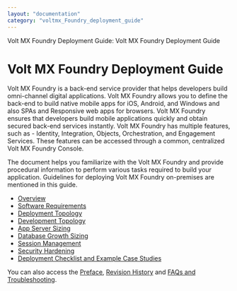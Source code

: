```yaml
---
layout: "documentation"
category: "voltmx_Foundry_deployment_guide"
---
```

                           

Volt MX  Foundry Deployment Guide: Volt MX Foundry Deployment Guide

Volt MX  Foundry Deployment Guide
===============================

Volt MX  Foundry is a back-end service provider that helps developers build omni-channel digital applications. Volt MX Foundry allows you to define the back-end to build native mobile apps for iOS, Android, and Windows and also SPAs and Responsive web apps for browsers. Volt MX Foundry ensures that developers build mobile applications quickly and obtain secured back-end services instantly. Volt MX Foundry has multiple features, such as - Identity, Integration, Objects, Orchestration, and Engagement Services. These features can be accessed through a common, centralized Volt MX Foundry Console.

The document helps you familiarize with the Volt MX Foundry and provide procedural information to perform various tasks required to build your application. Guidelines for deploying Volt MX Foundry on-premises are mentioned in this guide.

*   [Overview](Deployment.html#deployment-guide)
*   [Software Requirements](Deployment.html#software-requirements)
*   [Deployment Topology](Deployment.html#deployment-topology)
*   [Development Topology](Deployment.html#development-topology)
*   [App Server Sizing](Deployment.html#app-server-sizing)
*   [Database Growth Sizing](Deployment.html#database-growth-sizing)
*   [Session Management](Deployment.html#session-management)
*   [Security Hardening](Hardening_Guide.html)
*   [Deployment Checklist and Example Case Studies](Deployment_Checklist.html)

You can also access the [Preface](Preface.html), [Revision History](voltmx_Foundry_deployment_guide.html) and [FAQs and Troubleshooting](FAQs.html).
